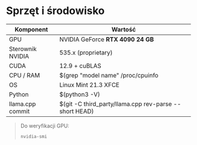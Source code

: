 # Sprzęt i środowisko

| Komponent            | Wartość                             |
|----------------------|-------------------------------------|
| GPU                  | NVIDIA GeForce **RTX 4090 24 GB**   |
| Sterownik NVIDIA     | 535.x (proprietary)                 |
| CUDA                 | 12.9 + cuBLAS                       |
| CPU / RAM            | $(grep "model name" /proc/cpuinfo | head -1 | cut -d: -f2), $(free -h | awk '/Mem:/ {print $2}') RAM |
| OS                   | Linux Mint 21.3 XFCE                |
| Python               | $(python3 -V) |
| llama.cpp commit     | $(git -C third_party/llama.cpp rev-parse --short HEAD) |

> Do weryfikacji GPU:
> ```bash
> nvidia-smi
> ```

